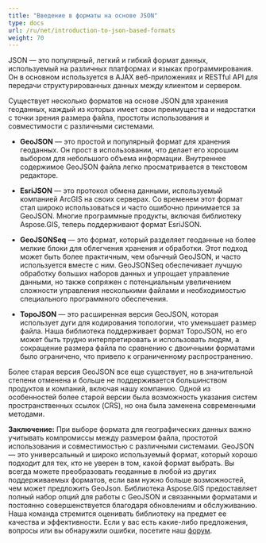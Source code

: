 ```yaml
---
title: "Введение в форматы на основе JSON"
type: docs
url: /ru/net/introduction-to-json-based-formats
weight: 70
---
```


JSON — это популярный, легкий и гибкий формат данных, используемый на различных платформах и языках программирования. Он в основном используется в AJAX веб-приложениях и RESTful API для передачи структурированных данных между клиентом и сервером.

Существует несколько форматов на основе JSON для хранения геоданных, каждый из которых имеет свои преимущества и недостатки с точки зрения размера файла, простоты использования и совместимости с различными системами.

- **GeoJSON** — это простой и популярный формат для хранения геоданных. Он прост в использовании, что делает его хорошим выбором для небольшого объема информации. Внутреннее содержимое GeoJSON файла легко просматривается в текстовом редакторе.

- **EsriJSON** — это протокол обмена данными, используемый компанией ArcGIS на своих серверах. Со временем этот формат стал широко использоваться и часто ошибочно принимается за GeoJSON. Многие программные продукты, включая библиотеку Aspose.GIS, теперь поддерживают формат EsriJSON.

- **GeoJSONSeq** — это формат, который разделяет геоданные на более мелкие блоки для облегчения хранения и обработки. Этот подход может быть более практичным, чем обычный GeoJSON, и часто используется вместе с ним. GeoJSONSeq обеспечивает лучшую обработку больших наборов данных и упрощает управление данными, но также сопряжен с потенциальным увеличением сложности управления несколькими файлами и необходимостью специального программного обеспечения.

- **TopoJSON** — это расширенная версия GeoJSON, которая использует дуги для кодирования топологии, что уменьшает размер файла. Наша библиотека поддерживает формат TopoJSON, но его может быть трудно интерпретировать и использовать людям, а сокращение размера файла по сравнению с двоичными форматами было ограничено, что привело к ограниченному распространению.

Более старая версия GeoJSON все еще существует, но в значительной степени отменена и больше не поддерживается большинством продуктов и компаний, включая нашу компанию. Одной из особенностей более старой версии была возможность указания систем пространственных ссылок (CRS), но она была заменена современными методами.

**Заключение:**
При выборе формата для географических данных важно учитывать компромиссы между размером файла, простотой использования и совместимостью с различными системами. GeoJSON — это универсальный и широко используемый формат, который хорошо подходит для тех, кто не уверен в том, какой формат выбрать. Вы всегда можете преобразовать геоданные в любой из других поддерживаемых форматов, если вам нужно больше возможностей, чем может предложить GeoJson. Библиотека Aspose.GIS предоставляет полный набор опций для работы с GeoJSON и связанными форматами и постоянно совершенствуется благодаря обновлениям и обслуживанию. Наша команда стремится оценивать библиотеку на предмет ее качества и эффективности. Если у вас есть какие-либо предложения, вопросы или вы обнаружили ошибки, посетите наш [форум](https://forum.aspose.com/c/gis/33).
